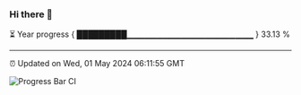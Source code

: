 ### Hi there 👋

⏳ Year progress { █████████▁▁▁▁▁▁▁▁▁▁▁▁▁▁▁▁▁▁▁▁▁ } 33.13 %

---

⏰ Updated on Wed, 01 May 2024 06:11:55 GMT

![Progress Bar CI](https://github.com/Shyam-Makwana/GitHub-Actions-Demo/workflows/Progress%20Bar%20CI/badge.svg)
